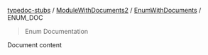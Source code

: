 [typedoc-stubs](README.md) / [ModuleWithDocuments2](ModuleWithDocuments2.md) / [EnumWithDocuments](ModuleWithDocuments2.Enumeration.EnumWithDocuments.md) / ENUM\_DOC

> Enum Documentation

Document content
